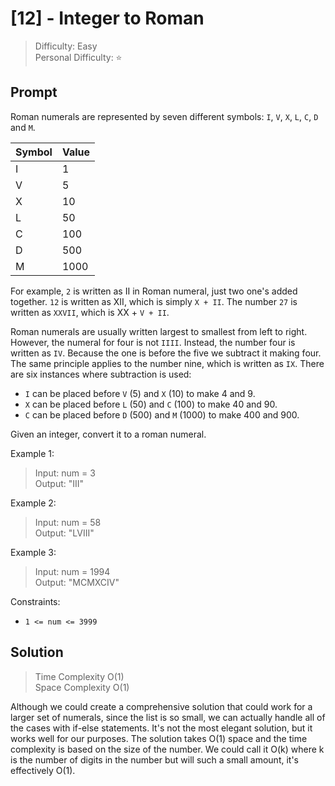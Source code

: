 # [12] - Integer to Roman

> Difficulty: Easy\
> Personal Difficulty: ⭐

## Prompt

Roman numerals are represented by seven different symbols: `I`, `V`, `X`, `L`,
`C`, `D` and `M`.

| Symbol | Value |
| ------ | ----- |
| I      | 1     |
| V      | 5     |
| X      | 10    |
| L      | 50    |
| C      | 100   |
| D      | 500   |
| M      | 1000  |

For example, `2` is written as II in Roman numeral, just two one's added
together. `12` is written as XII, which is simply `X + II`. The number `27` is
written as `XXVII`, which is XX + `V + II`.

Roman numerals are usually written largest to smallest from left to right.
However, the numeral for four is not `IIII`. Instead, the number four is written
as `IV`. Because the one is before the five we subtract it making four. The same
principle applies to the number nine, which is written as `IX`. There are six
instances where subtraction is used:

- `I` can be placed before `V` (5) and `X` (10) to make 4 and 9.
- `X` can be placed before `L` (50) and `C` (100) to make 40 and 90.
- `C` can be placed before `D` (500) and `M` (1000) to make 400 and 900.

Given an integer, convert it to a roman numeral.

Example 1:

> Input: num = 3\
> Output: "III"

Example 2:

> Input: num = 58\
> Output: "LVIII"

Example 3:

> Input: num = 1994\
> Output: "MCMXCIV"

Constraints:

- `1 <= num <= 3999`

## Solution

> Time Complexity O(1)\
> Space Complexity O(1)

Although we could create a comprehensive solution that could work for a larger
set of numerals, since the list is so small, we can actually handle all of the
cases with if-else statements. It's not the most elegant solution, but it works
well for our purposes. The solution takes O(1) space and the time complexity is
based on the size of the number. We could call it O(k) where k is the number of
digits in the number but will such a small amount, it's effectively O(1).
